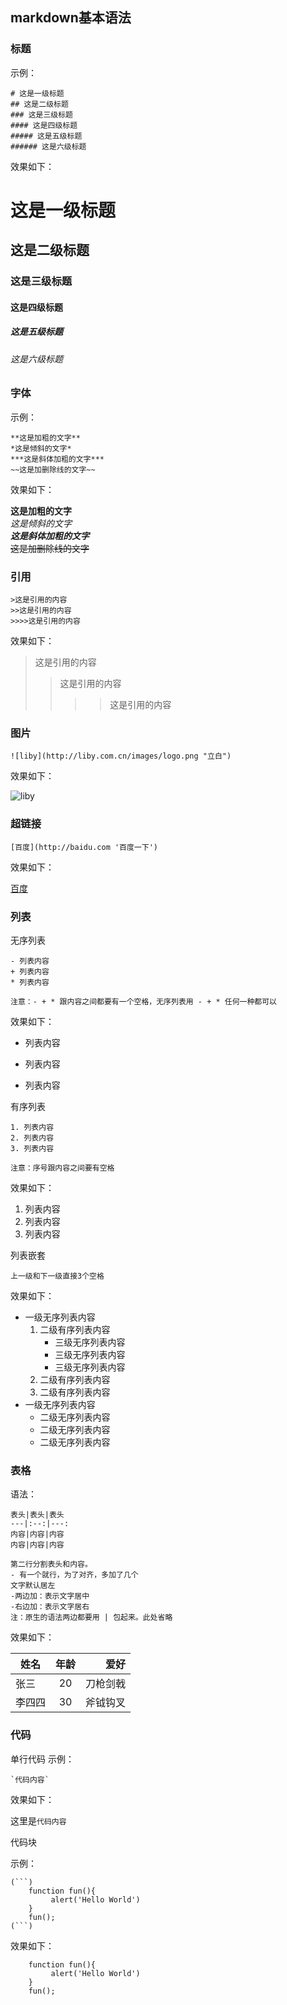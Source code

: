 ## markdown基本语法
### 标题
示例：
```
# 这是一级标题
## 这是二级标题
### 这是三级标题
#### 这是四级标题
##### 这是五级标题
###### 这是六级标题
```

效果如下：

# 这是一级标题
## 这是二级标题
### 这是三级标题
#### 这是四级标题
##### 这是五级标题
###### 这是六级标题

### 字体
示例：
```
**这是加粗的文字**
*这是倾斜的文字*
***这是斜体加粗的文字***
~~这是加删除线的文字~~
```
效果如下：

**这是加粗的文字** <br/>
*这是倾斜的文字* <br/>
***这是斜体加粗的文字*** <br/>
~~这是加删除线的文字~~ <br/>

### 引用
```
>这是引用的内容
>>这是引用的内容
>>>>这是引用的内容
```

效果如下：
>这是引用的内容
>>这是引用的内容
>>>>这是引用的内容

### 图片
```
![liby](http://liby.com.cn/images/logo.png "立白")
```

效果如下：

![liby](http://liby.com.cn/images/logo.png "立白")

### 超链接
```
[百度](http://baidu.com '百度一下')
```

效果如下：

[百度](http://baidu.com '百度一下')

### 列表
无序列表
```
- 列表内容
+ 列表内容
* 列表内容

注意：- + * 跟内容之间都要有一个空格，无序列表用 - + * 任何一种都可以
```

效果如下：

- 列表内容
+ 列表内容
* 列表内容

有序列表
```
1. 列表内容
2. 列表内容
3. 列表内容

注意：序号跟内容之间要有空格
```

效果如下：

1. 列表内容<br/>
2. 列表内容<br/>
3. 列表内容<br/>

列表嵌套
```
上一级和下一级直接3个空格
```

效果如下：

* 一级无序列表内容
    1. 二级有序列表内容
       + 三级无序列表内容
       + 三级无序列表内容
       - 三级无序列表内容
    2. 二级有序列表内容
    3. 二级有序列表内容
* 一级无序列表内容
    + 二级无序列表内容
    + 二级无序列表内容
    - 二级无序列表内容

### 表格
语法：
```
表头|表头|表头
---|:--:|---:
内容|内容|内容
内容|内容|内容

第二行分割表头和内容。
- 有一个就行，为了对齐，多加了几个
文字默认居左
-两边加：表示文字居中
-右边加：表示文字居右
注：原生的语法两边都要用 | 包起来。此处省略
```

效果如下：

姓名|年龄|爱好
---|:--:|---:
张三|20|刀枪剑戟
李四四|30|斧钺钩叉

### 代码
单行代码
示例：
```
`代码内容`
```
效果如下：

这里是`代码内容`

代码块

示例：
```
(```)
    function fun(){
         alert('Hello World')
    }
    fun();
(```)
```
效果如下：
```
    function fun(){
         alert('Hello World')
    }
    fun();
```
